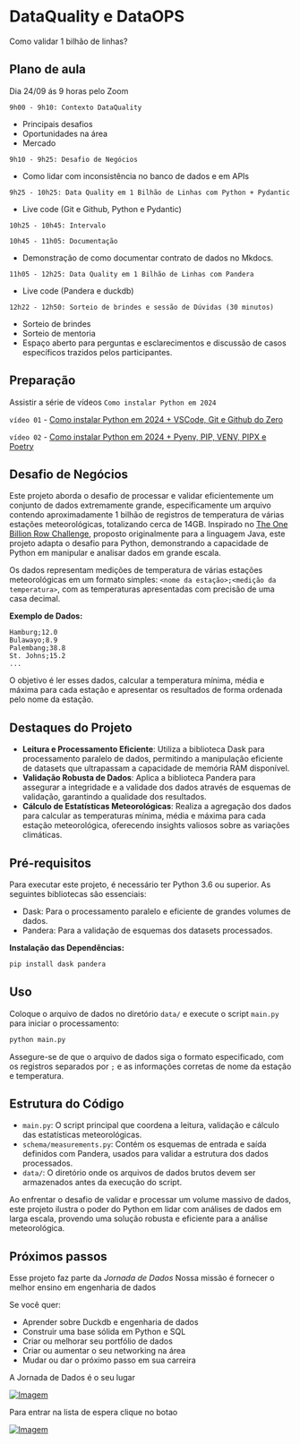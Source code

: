 # DataQuality e DataOPS

Como validar 1 bilhão de linhas?

## Plano de aula

Dia 24/09 ás 9 horas pelo Zoom

`9h00 - 9h10: Contexto DataQuality`
- Principais desafios
- Oportunidades na área
- Mercado

`9h10 - 9h25: Desafio de Negócios`
- Como lidar com inconsistência no banco de dados e em APIs

`9h25 - 10h25: Data Quality em 1 Bilhão de Linhas com Python + Pydantic`
- Live code (Git e Github, Python e Pydantic)
  
`10h25 - 10h45: Intervalo`

`10h45 - 11h05: Documentação`
- Demonstração de como documentar contrato de dados no Mkdocs.

`11h05 - 12h25: Data Quality em 1 Bilhão de Linhas com Pandera`
- Live code (Pandera e duckdb)

`12h22 - 12h50: Sorteio de brindes e sessão de Dúvidas (30 minutos)`
- Sorteio de brindes
- Sorteio de mentoria
- Espaço aberto para perguntas e esclarecimentos e discussão de casos específicos trazidos pelos participantes.

## Preparação

Assistir a série de vídeos `Como instalar Python em 2024`

`vídeo 01` - [Como instalar Python em 2024 + VSCode, Git e Github do Zero](https://www.youtube.com/watch?v=-M4pMd2yQOM)

`vídeo 02` - [Como instalar Python em 2024 + Pyenv, PIP, VENV, PIPX e Poetry](https://www.youtube.com/watch?v=9LYqtLuD7z4)

## Desafio de Negócios

Este projeto aborda o desafio de processar e validar eficientemente um conjunto de dados extremamente grande, especificamente um arquivo contendo aproximadamente 1 bilhão de registros de temperatura de várias estações meteorológicas, totalizando cerca de 14GB. Inspirado no [The One Billion Row Challenge](https://github.com/gunnarmorling/1brc), proposto originalmente para a linguagem Java, este projeto adapta o desafio para Python, demonstrando a capacidade de Python em manipular e analisar dados em grande escala.

Os dados representam medições de temperatura de várias estações meteorológicas em um formato simples: `<nome da estação>;<medição da temperatura>`, com as temperaturas apresentadas com precisão de uma casa decimal.

**Exemplo de Dados:**

```python-repl
Hamburg;12.0
Bulawayo;8.9
Palembang;38.8
St. Johns;15.2
...
```

O objetivo é ler esses dados, calcular a temperatura mínima, média e máxima para cada estação e apresentar os resultados de forma ordenada pelo nome da estação.

## Destaques do Projeto

* **Leitura e Processamento Eficiente**: Utiliza a biblioteca Dask para processamento paralelo de dados, permitindo a manipulação eficiente de datasets que ultrapassam a capacidade de memória RAM disponível.
* **Validação Robusta de Dados**: Aplica a biblioteca Pandera para assegurar a integridade e a validade dos dados através de esquemas de validação, garantindo a qualidade dos resultados.
* **Cálculo de Estatísticas Meteorológicas**: Realiza a agregação dos dados para calcular as temperaturas mínima, média e máxima para cada estação meteorológica, oferecendo insights valiosos sobre as variações climáticas.

## Pré-requisitos

Para executar este projeto, é necessário ter Python 3.6 ou superior. As seguintes bibliotecas são essenciais:

* Dask: Para o processamento paralelo e eficiente de grandes volumes de dados.
* Pandera: Para a validação de esquemas dos datasets processados.

**Instalação das Dependências:**

```bash
pip install dask pandera
```

## Uso

Coloque o arquivo de dados no diretório `data/` e execute o script `main.py` para iniciar o processamento:

```bash
python main.py
```

Assegure-se de que o arquivo de dados siga o formato especificado, com os registros separados por `;` e as informações corretas de nome da estação e temperatura.

## Estrutura do Código

* `main.py`: O script principal que coordena a leitura, validação e cálculo das estatísticas meteorológicas.
* `schema/measurements.py`: Contém os esquemas de entrada e saída definidos com Pandera, usados para validar a estrutura dos dados processados.
* `data/`: O diretório onde os arquivos de dados brutos devem ser armazenados antes da execução do script.

Ao enfrentar o desafio de validar e processar um volume massivo de dados, este projeto ilustra o poder do Python em lidar com análises de dados em larga escala, provendo uma solução robusta e eficiente para a análise meteorológica.

## Próximos passos

Esse projeto faz parte da *Jornada de Dados*
Nossa missão é fornecer o melhor ensino em engenharia de dados

Se você quer:

- Aprender sobre Duckdb e engenharia de dados
- Construir uma base sólida em Python e SQL
- Criar ou melhorar seu portfólio de dados
- Criar ou aumentar o seu networking na área
- Mudar ou dar o próximo passo em sua carreira

A Jornada de Dados é o seu lugar

[![Imagem](https://github.com/lvgalvao/data-engineering-roadmap/raw/main/pics/jornada.png)](https://www.jornadadedados2024.com.br/workshops)

Para entrar na lista de espera clique no botao

[![Imagem](https://raw.githubusercontent.com/lvgalvao/data-engineering-roadmap/main/pics/lista_de_espera.png)](https://forms.gle/hJMtRDP3MPBUGvwS7?orbt_src=orbt-vst-1RWyYmpICDu9gPknLgaD)